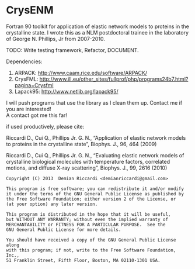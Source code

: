 CrysENM
=======

Fortran 90 toolkit for application of elastic network models to proteins in the crystalline state. 
I wrote this as a NLM postdoctoral trainee in the laboratory of George N. Phillips, Jr from 2007-2010.  

TODO:  Write testing framework, Refactor, DOCUMENT.  

Dependencies: 


1. ARPACK:   http://www.caam.rice.edu/software/ARPACK/
2. CrysFML:  http://www.ill.eu/other_sites/fullprof/php/programs24b7.html?pagina=Crysfml
3. Lapack95: http://www.netlib.org/lapack95/

I will push programs that use the library as I clean them up.  Contact me if you are interested!  
A contact got me this far!

if used productively, please cite:

Riccardi D., Cui Q., Phillips Jr. G. N., 
“Application of elastic network models to proteins in the crystalline state”, Biophys. J., 96, 464 (2009)

Riccardi D., Cui Q., Phillips Jr. G. N., 
“Evaluating elastic network models of crystalline biological molecules with temperature factors, correlated motions, and diffuse X-ray scattering”, Biophys. J., 99, 2616 (2010)



    Copyright (C) 2013  Demian Riccardi <demianriccardi@gmail.com>

    This program is free software; you can redistribute it and/or modify
    it under the terms of the GNU General Public License as published by
    the Free Software Foundation; either version 2 of the License, or
    (at your option) any later version.

    This program is distributed in the hope that it will be useful,
    but WITHOUT ANY WARRANTY; without even the implied warranty of
    MERCHANTABILITY or FITNESS FOR A PARTICULAR PURPOSE.  See the
    GNU General Public License for more details.

    You should have received a copy of the GNU General Public License along
    with this program; if not, write to the Free Software Foundation, Inc.,
    51 Franklin Street, Fifth Floor, Boston, MA 02110-1301 USA.
